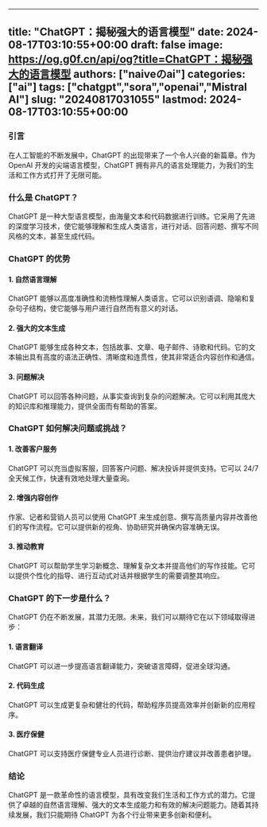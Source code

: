 
---
title: "ChatGPT：揭秘强大的语言模型"
date: 2024-08-17T03:10:55+00:00
draft: false
image: https://og.g0f.cn/api/og?title=ChatGPT：揭秘强大的语言模型
authors: ["naiveのai"]
categories: ["ai"]
tags: ["chatgpt","sora","openai","Mistral AI"]
slug: "20240817031055"
lastmod: 2024-08-17T03:10:55+00:00
---
### 引言

在人工智能的不断发展中，ChatGPT 的出现带来了一个令人兴奋的新篇章。作为 OpenAI 开发的尖端语言模型，ChatGPT 拥有非凡的语言处理能力，为我们的生活和工作方式打开了无限可能。

### 什么是 ChatGPT？

ChatGPT 是一种大型语言模型，由海量文本和代码数据进行训练。它采用了先进的深度学习技术，使它能够理解和生成人类语言，进行对话、回答问题、撰写不同风格的文本，甚至生成代码。

### ChatGPT 的优势

#### 1. 自然语言理解

ChatGPT 能够以高度准确性和流畅性理解人类语言。它可以识别语调、隐喻和复杂句子结构，使它能够与用户进行自然而有意义的对话。

#### 2. 强大的文本生成

ChatGPT 能够生成各种文本，包括故事、文章、电子邮件、诗歌和代码。它的文本输出具有高度的语法正确性、清晰度和连贯性，使其非常适合内容创作和通信。

#### 3. 问题解决

ChatGPT 可以回答各种问题，从事实查询到复杂的问题解决。它可以利用其庞大的知识库和推理能力，提供全面而有帮助的答案。

### ChatGPT 如何解决问题或挑战？

#### 1. 改善客户服务

ChatGPT 可以充当虚拟客服，回答客户问题、解决投诉并提供支持。它可以 24/7 全天候工作，快速有效地处理大量查询。

#### 2. 增强内容创作

作家、记者和营销人员可以使用 ChatGPT 来生成创意、撰写高质量内容并改善他们的写作流程。它可以提供新的视角、协助研究并确保内容准确无误。

#### 3. 推动教育

ChatGPT 可以帮助学生学习新概念、理解复杂文本并提高他们的写作技能。它可以提供个性化的指导、进行互动式对话并根据学生的需要调整其响应。

### ChatGPT 的下一步是什么？

ChatGPT 仍在不断发展，其潜力无限。未来，我们可以期待它在以下领域取得进步：

#### 1. 语言翻译

ChatGPT 可以进一步提高语言翻译能力，突破语言障碍，促进全球沟通。

#### 2. 代码生成

ChatGPT 可以生成更复杂和健壮的代码，帮助程序员提高效率并创新新的应用程序。

#### 3. 医疗保健

ChatGPT 可以支持医疗保健专业人员进行诊断、提供治疗建议并改善患者护理。

### 结论

ChatGPT 是一款革命性的语言模型，具有改变我们生活和工作方式的潜力。它提供了卓越的自然语言理解、强大的文本生成能力和有效的解决问题能力。随着其持续发展，我们只能期待 ChatGPT 为各个行业带来更多创新和便利。
